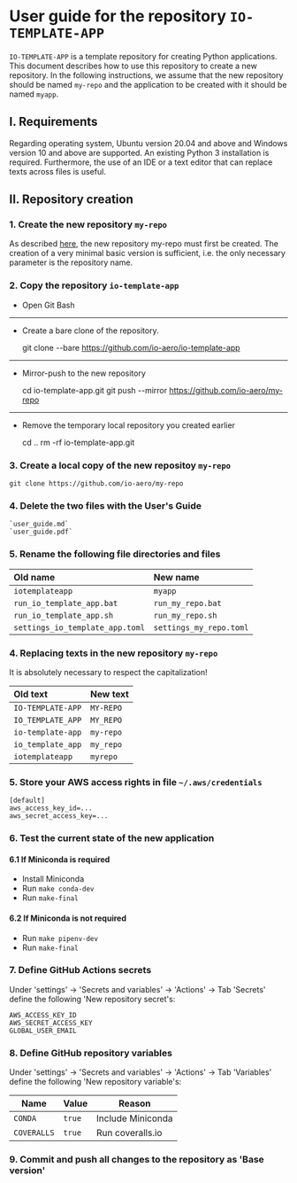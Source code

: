 # User guide for the repository `IO-TEMPLATE-APP`

`IO-TEMPLATE-APP` is a template repository for creating Python applications. 
This document describes how to use this repository to create a new repository. 
In the following instructions, we assume that the new repository should be named `my-repo` and the application to be created with it should be named `myapp`.

## I. Requirements

Regarding operating system, Ubuntu version 20.04 and above and Windows version 10 and above are supported. An existing Python 3 installation is required.
Furthermore, the use of an IDE or a text editor that can replace texts across files is useful.

## II. Repository creation

### 1. Create the new repository `my-repo`

As described [here](https://docs.github.com/en/repositories/creating-and-managing-repositories/creating-a-new-repository), the new repository my-repo must first be created. The creation of a very minimal basic version is sufficient, i.e. the only necessary parameter is the repository name.

### 2. Copy the repository `io-template-app`

- Open Git Bash
---
- Create a bare clone of the repository.

    git clone --bare https://github.com/io-aero/io-template-app
---
- Mirror-push to the new repository

    cd io-template-app.git
    git push --mirror https://github.com/io-aero/my-repo
---
- Remove the temporary local repository you created earlier

    cd ..
    rm -rf io-template-app.git

### 3. Create a local copy of the new repositoy `my-repo`

    git clone https://github.com/io-aero/my-repo

### 4. Delete the two files with the User's Guide

    `user_guide.md`
    `user_guide.pdf`

### 5. Rename the following file directories and files

| Old name                        | New name                |
|:--------------------------------|:------------------------|
| `iotemplateapp`                 | `myapp`                 |
| `run_io_template_app.bat`       | `run_my_repo.bat`       |
| `run_io_template_app.sh`        | `run_my_repo.sh`        |
| `settings_io_template_app.toml` | `settings_my_repo.toml` |

### 4. Replacing texts in the new repository `my-repo`

It is absolutely necessary to respect the capitalization!

| Old text           | New text   |
|:-------------------|:-----------|
| `IO-TEMPLATE-APP`  | `MY-REPO`  |
| `IO_TEMPLATE_APP`  | `MY_REPO`  |
| `io-template-app`  | `my-repo`  |
| `io_template_app`  | `my_repo`  |
| `iotemplateapp`    | `myrepo`   |

### 5. Store your AWS access rights in file `~/.aws/credentials`

    [default]
    aws_access_key_id=...
    aws_secret_access_key=...

### 6. Test the current state of the new application

#### 6.1 If Miniconda is required 

- Install Miniconda
- Run `make conda-dev`
- Run `make-final`

#### 6.2 If Miniconda is not required

- Run `make pipenv-dev`
- Run `make-final`

### 7. Define GitHub Actions secrets

Under 'settings' -> 'Secrets and variables' -> 'Actions' -> Tab 'Secrets' define the following 'New repository secret's:

    AWS_ACCESS_KEY_ID
    AWS_SECRET_ACCESS_KEY
    GLOBAL_USER_EMAIL

### 8. Define GitHub repository variables

Under 'settings' -> 'Secrets and variables' -> 'Actions' -> Tab 'Variables' define the following 'New repository variable's:

| Name        | Value  | Reason            |
|-------------|--------|-------------------|
| `CONDA`     | `true` | Include Miniconda |
| `COVERALLS` | `true` | Run coveralls.io  |

### 9. Commit and push all changes to the repository as 'Base version'
